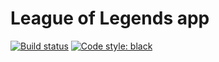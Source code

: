 # League of Legends app

[![Build status](https://github.com/AlexanderObolonkov/lol-app/actions/workflows/checks.yml/badge.svg?branch=main)](https://github.com/AlexanderObolonkov/lol-app/actions/workflows/checks.yml)
[![Code style: black](https://img.shields.io/badge/code%20style-black-000000.svg)](https://github.com/psf/black)